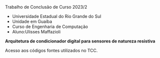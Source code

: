 Trabalho de Conclusão de Curso 2023/2

* Universidade Estadual do Rio Grande do Sul 
* Unidade em Guaíba
* Curso de Engenharia de Computação
* Aluno:Ulisses Maffazioli

**Arquitetura de condicionador digital para sensores de natureza resistiva**

Acesso aos códigos fontes utilizados no TCC.
